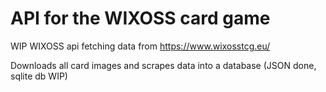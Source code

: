 # API for the WIXOSS card game

WIP WIXOSS api fetching data from https://www.wixosstcg.eu/

Downloads all card images and scrapes data into a database (JSON done, sqlite db WIP)

